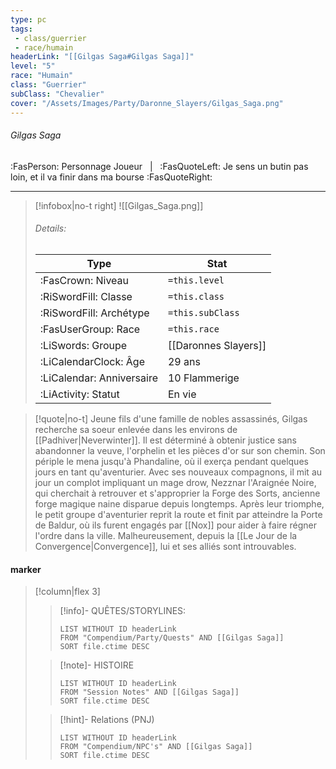 ```yaml
---
type: pc
tags:
 - class/guerrier
 - race/humain
headerLink: "[[Gilgas Saga#Gilgas Saga]]"
level: "5"
race: "Humain"
class: "Guerrier"
subClass: "Chevalier"
cover: "/Assets/Images/Party/Daronne_Slayers/Gilgas_Saga.png"
---
```


###### Gilgas Saga
:FasPerson: Personnage Joueur &nbsp; | &nbsp; :FasQuoteLeft: Je sens un butin pas loin, et il va finir dans ma bourse :FasQuoteRight:
___
> [!infobox|no-t right]
> ![[Gilgas_Saga.png]]
> ###### Details:
> | Type | Stat |
> | ---- | ---- |
> | :FasCrown: Niveau   | `=this.level` |
> | :RiSwordFill: Classe |  `=this.class`|
> | :RiSwordFill: Archétype |  `=this.subClass`|
> |  :FasUserGroup: Race |  `=this.race`|
> |  :LiSwords: Groupe |  [[Daronnes Slayers]] |
> |  :LiCalendarClock: Âge | 29 ans |
> |  :LiCalendar: Anniversaire | 10 Flammerige |
> | :LiActivity: Statut | En vie |

> [!quote|no-t]
> Jeune fils d'une famille de nobles assassinés, Gilgas recherche sa soeur enlevée dans les environs de [[Padhiver|Neverwinter]]. Il est déterminé à obtenir justice sans abandonner la veuve, l'orphelin et les pièces d'or sur son chemin.
> Son périple le mena jusqu'à Phandaline, où il exerça pendant quelques jours en tant qu'aventurier. Avec ses nouveaux compagnons, il mit au jour un complot impliquant un mage drow, Nezznar l'Araignée Noire, qui cherchait à retrouver et s'approprier la Forge des Sorts, ancienne forge magique naine disparue depuis longtemps.
> Après leur triomphe, le petit groupe d'aventurier reprit la route et finit par atteindre la Porte de Baldur, où ils furent engagés par [[Nox]] pour aider à faire régner l'ordre dans la ville.
> Malheureusement, depuis la [[Le Jour de la Convergence|Convergence]], lui et ses alliés sont introuvables.
 
#### marker
> [!column|flex 3]
>> [!info]- QUÊTES/STORYLINES:
>>```dataview
>>LIST WITHOUT ID headerLink
>>FROM "Compendium/Party/Quests" AND [[Gilgas Saga]]
>>SORT file.ctime DESC
>
>>[!note]- HISTOIRE
>>```dataview
>>LIST WITHOUT ID headerLink
>>FROM "Session Notes" AND [[Gilgas Saga]]
>>SORT file.ctime DESC
>
>>[!hint]- Relations (PNJ)
>>```dataview
>>LIST WITHOUT ID headerLink
>>FROM "Compendium/NPC's" AND [[Gilgas Saga]]
>>SORT file.ctime DESC
>>
```image-layout-masonry-3

```